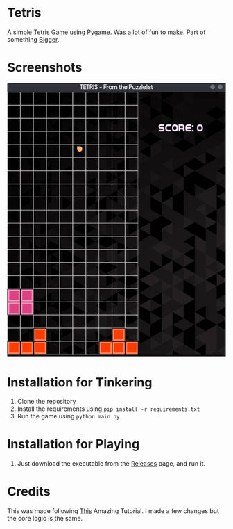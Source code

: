 # Tetris
A simple Tetris Game using Pygame. Was a lot of fun to make. Part of something [Bigger](https://github.com/KrishnarajT/PuzzleLists).

# Screenshots
![](https://github.com/KrishnarajT/Tetris/blob/master/Screenshots/tetris.gif)

# Installation for Tinkering
1. Clone the repository
2. Install the requirements using `pip install -r requirements.txt`
3. Run the game using `python main.py`

# Installation for Playing
1. Just download the executable from the [Releases](https://github.com/KrishnarajT/Tetris/releases) page, and run it.

# Credits
This was made following [This](https://www.youtube.com/watch?v=RxWS5h1UfI4&t=306s) Amazing Tutorial. I made a few changes but the core logic is the same. 
